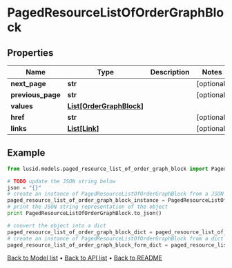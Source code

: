 # PagedResourceListOfOrderGraphBlock


## Properties
Name | Type | Description | Notes
------------ | ------------- | ------------- | -------------
**next_page** | **str** |  | [optional] 
**previous_page** | **str** |  | [optional] 
**values** | [**List[OrderGraphBlock]**](OrderGraphBlock.md) |  | 
**href** | **str** |  | [optional] 
**links** | [**List[Link]**](Link.md) |  | [optional] 

## Example

```python
from lusid.models.paged_resource_list_of_order_graph_block import PagedResourceListOfOrderGraphBlock

# TODO update the JSON string below
json = "{}"
# create an instance of PagedResourceListOfOrderGraphBlock from a JSON string
paged_resource_list_of_order_graph_block_instance = PagedResourceListOfOrderGraphBlock.from_json(json)
# print the JSON string representation of the object
print PagedResourceListOfOrderGraphBlock.to_json()

# convert the object into a dict
paged_resource_list_of_order_graph_block_dict = paged_resource_list_of_order_graph_block_instance.to_dict()
# create an instance of PagedResourceListOfOrderGraphBlock from a dict
paged_resource_list_of_order_graph_block_form_dict = paged_resource_list_of_order_graph_block.from_dict(paged_resource_list_of_order_graph_block_dict)
```
[Back to Model list](../README.md#documentation-for-models) &#8226; [Back to API list](../README.md#documentation-for-api-endpoints) &#8226; [Back to README](../README.md)


